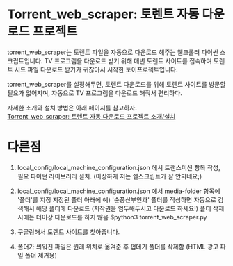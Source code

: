 # Torrent_web_scraper: 토렌트 자동 다운로드 프로젝트

torrent_web_scraper는 토렌트 파일을 자동으로 다운로드 해주는 웹크롤러 파이썬
스크립트입니다. TV 프로그램을 다운로드 받기 위해 매번 토렌트 사이트를 접속하며
토렌트 시드 파일 다운로드 받기가 귀찮아서 시작한 토이프로젝트입니다.

torrent_web_scraper를 설정해두면, 토렌트 다운로드를 위해 토렌트 사이트를
방문할 필요가 없어지며, 자동으로 TV 프로그램을 다운로드 해줘서 편리하다.

자세한 소개와 설치 방법은 아래 페이지를 참고하자.  
[Torrent_web_scraper: 토렌트 자동 다운로드 프로젝트 소개/설치](https://devinlife.com/project%20torrnet_web_scraper/torrent-web-scraper/)


# 다른점

1. local_config/local_machine_configuration.json 에서 트랜스미션 항목 작성, 필요 파이썬 라이브러리 설치. (이상하게 저는 쉘스크립트가 잘 안되네요;)
 
2. local_config/local_machine_configuration.json 에서 media-folder 항목에 '폴더'를 지정
    지정된 폴더 아래에 예) '순풍산부인과' 폴더를 작성하면 자동으로 검색해서 해당 폴더에 다운로드 (저작권을 염두해두시고 다운로드 하세요!)
    폴더 삭제 시에는 더이상 다운로드를 하지 않음
     $python3 torrent_web_scraper.py

3. 구글링해서 토렌트 사이트를 찾아줍니다.

4. 폴더가 씌워진 파일은 원래 위치로 옮겨준 후 껍데기 폴더를 삭제함 (HTML 광고 파일 폴더 제거용) 
